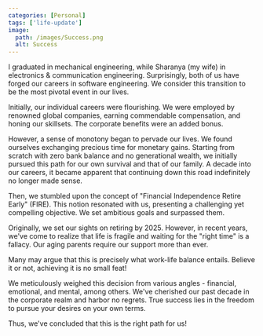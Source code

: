 ```yaml
---
categories: [Personal]
tags: ['life-update']
image:
  path: /images/Success.png
  alt: Success
---
```


I graduated in mechanical engineering, while Sharanya (my wife) in electronics & communication engineering. Surprisingly, both of us have forged our careers in software engineering. We consider this transition to be the most pivotal event in our lives.

Initially, our individual careers were flourishing. We were employed by renowned global companies, earning commendable compensation, and honing our skillsets. The corporate benefits were an added bonus.

However, a sense of monotony began to pervade our lives. We found ourselves exchanging precious time for monetary gains. Starting from scratch with zero bank balance and no generational wealth, we initially pursued this path for our own survival and that of our family. A decade into our careers, it became apparent that continuing down this road indefinitely no longer made sense.

Then, we stumbled upon the concept of "Financial Independence Retire Early" (FIRE). This notion resonated with us, presenting a challenging yet compelling objective. We set ambitious goals and surpassed them.

Originally, we set our sights on retiring by 2025. However, in recent years, we've come to realize that life is fragile and waiting for the "right time" is a fallacy. Our aging parents require our support more than ever.

Many may argue that this is precisely what work-life balance entails. Believe it or not, achieving it is no small feat!

We meticulously weighed this decision from various angles - financial, emotional, and mental, among others. We've cherished our past decade in the corporate realm and harbor no regrets. True success lies in the freedom to pursue your desires on your own terms.

Thus, we've concluded that this is the right path for us!